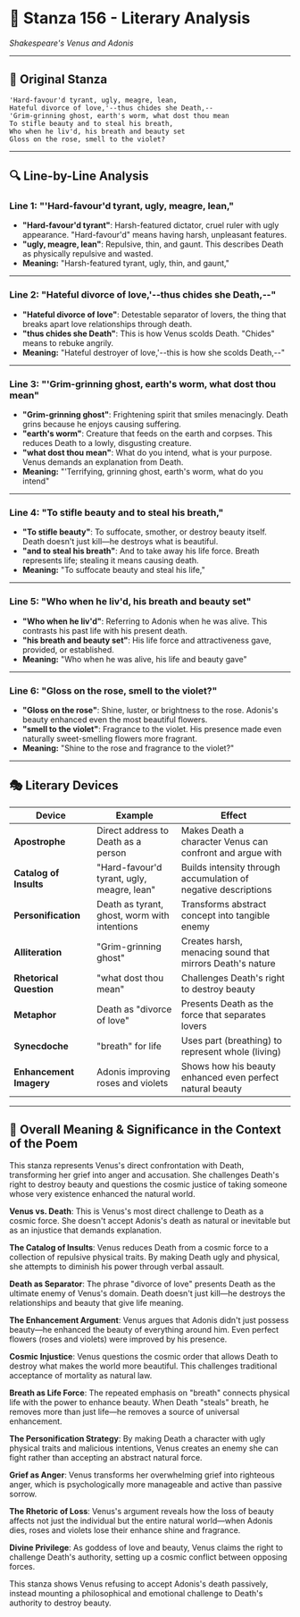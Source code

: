 # 🌹 Stanza 156 - Literary Analysis
*Shakespeare's Venus and Adonis*

---

## 📖 Original Stanza
```
'Hard-favour'd tyrant, ugly, meagre, lean,  
Hateful divorce of love,'--thus chides she Death,--
'Grim-grinning ghost, earth's worm, what dost thou mean
To stifle beauty and to steal his breath,
Who when he liv'd, his breath and beauty set
Gloss on the rose, smell to the violet?
```

---

## 🔍 Line-by-Line Analysis

### Line 1: "'Hard-favour'd tyrant, ugly, meagre, lean,"
*   **"Hard-favour'd tyrant"**: Harsh-featured dictator, cruel ruler with ugly appearance. "Hard-favour'd" means having harsh, unpleasant features.
*   **"ugly, meagre, lean"**: Repulsive, thin, and gaunt. This describes Death as physically repulsive and wasted.
*   **Meaning:** "Harsh-featured tyrant, ugly, thin, and gaunt,"

---

### Line 2: "Hateful divorce of love,'--thus chides she Death,--"
*   **"Hateful divorce of love"**: Detestable separator of lovers, the thing that breaks apart love relationships through death.
*   **"thus chides she Death"**: This is how Venus scolds Death. "Chides" means to rebuke angrily.
*   **Meaning:** "Hateful destroyer of love,'--this is how she scolds Death,--"

---

### Line 3: "'Grim-grinning ghost, earth's worm, what dost thou mean"
*   **"Grim-grinning ghost"**: Frightening spirit that smiles menacingly. Death grins because he enjoys causing suffering.
*   **"earth's worm"**: Creature that feeds on the earth and corpses. This reduces Death to a lowly, disgusting creature.
*   **"what dost thou mean"**: What do you intend, what is your purpose. Venus demands an explanation from Death.
*   **Meaning:** "'Terrifying, grinning ghost, earth's worm, what do you intend"

---

### Line 4: "To stifle beauty and to steal his breath,"
*   **"To stifle beauty"**: To suffocate, smother, or destroy beauty itself. Death doesn't just kill—he destroys what is beautiful.
*   **"and to steal his breath"**: And to take away his life force. Breath represents life; stealing it means causing death.
*   **Meaning:** "To suffocate beauty and steal his life,"

---

### Line 5: "Who when he liv'd, his breath and beauty set"
*   **"Who when he liv'd"**: Referring to Adonis when he was alive. This contrasts his past life with his present death.
*   **"his breath and beauty set"**: His life force and attractiveness gave, provided, or established.
*   **Meaning:** "Who when he was alive, his life and beauty gave"

---

### Line 6: "Gloss on the rose, smell to the violet?"
*   **"Gloss on the rose"**: Shine, luster, or brightness to the rose. Adonis's beauty enhanced even the most beautiful flowers.
*   **"smell to the violet"**: Fragrance to the violet. His presence made even naturally sweet-smelling flowers more fragrant.
*   **Meaning:** "Shine to the rose and fragrance to the violet?"

---

## 🎭 Literary Devices

| Device | Example | Effect |
|--------|---------|--------|
| **Apostrophe** | Direct address to Death as a person | Makes Death a character Venus can confront and argue with |
| **Catalog of Insults** | "Hard-favour'd tyrant, ugly, meagre, lean" | Builds intensity through accumulation of negative descriptions |
| **Personification** | Death as tyrant, ghost, worm with intentions | Transforms abstract concept into tangible enemy |
| **Alliteration** | "Grim-grinning ghost" | Creates harsh, menacing sound that mirrors Death's nature |
| **Rhetorical Question** | "what dost thou mean" | Challenges Death's right to destroy beauty |
| **Metaphor** | Death as "divorce of love" | Presents Death as the force that separates lovers |
| **Synecdoche** | "breath" for life | Uses part (breathing) to represent whole (living) |
| **Enhancement Imagery** | Adonis improving roses and violets | Shows how his beauty enhanced even perfect natural beauty |

---

## 🎯 Overall Meaning & Significance in the Context of the Poem

This stanza represents Venus's direct confrontation with Death, transforming her grief into anger and accusation. She challenges Death's right to destroy beauty and questions the cosmic justice of taking someone whose very existence enhanced the natural world.

**Venus vs. Death**: This is Venus's most direct challenge to Death as a cosmic force. She doesn't accept Adonis's death as natural or inevitable but as an injustice that demands explanation.

**The Catalog of Insults**: Venus reduces Death from a cosmic force to a collection of repulsive physical traits. By making Death ugly and physical, she attempts to diminish his power through verbal assault.

**Death as Separator**: The phrase "divorce of love" presents Death as the ultimate enemy of Venus's domain. Death doesn't just kill—he destroys the relationships and beauty that give life meaning.

**The Enhancement Argument**: Venus argues that Adonis didn't just possess beauty—he enhanced the beauty of everything around him. Even perfect flowers (roses and violets) were improved by his presence.

**Cosmic Injustice**: Venus questions the cosmic order that allows Death to destroy what makes the world more beautiful. This challenges traditional acceptance of mortality as natural law.

**Breath as Life Force**: The repeated emphasis on "breath" connects physical life with the power to enhance beauty. When Death "steals" breath, he removes more than just life—he removes a source of universal enhancement.

**The Personification Strategy**: By making Death a character with ugly physical traits and malicious intentions, Venus creates an enemy she can fight rather than accepting an abstract natural force.

**Grief as Anger**: Venus transforms her overwhelming grief into righteous anger, which is psychologically more manageable and active than passive sorrow.

**The Rhetoric of Loss**: Venus's argument reveals how the loss of beauty affects not just the individual but the entire natural world—when Adonis dies, roses and violets lose their enhance shine and fragrance.

**Divine Privilege**: As goddess of love and beauty, Venus claims the right to challenge Death's authority, setting up a cosmic conflict between opposing forces.

This stanza shows Venus refusing to accept Adonis's death passively, instead mounting a philosophical and emotional challenge to Death's authority to destroy beauty.
